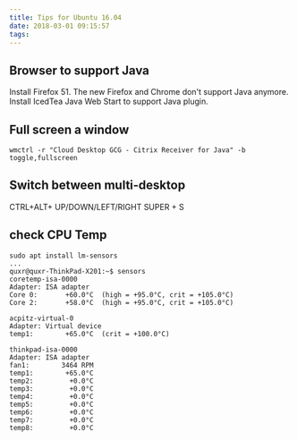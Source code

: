 ```yaml
---
title: Tips for Ubuntu 16.04
date: 2018-03-01 09:15:57
tags:
---
```


## Browser to support Java

Install Firefox 51. The new Firefox and Chrome don't support Java anymore.
Install IcedTea Java Web Start to support Java plugin.

## Full screen a window

```console
wmctrl -r "Cloud Desktop GCG - Citrix Receiver for Java" -b toggle,fullscreen
```

## Switch between multi-desktop

CTRL+ALT+ UP/DOWN/LEFT/RIGHT
SUPER + S

## check CPU Temp

```console
sudo apt install lm-sensors
...
quxr@quxr-ThinkPad-X201:~$ sensors
coretemp-isa-0000
Adapter: ISA adapter
Core 0:       +60.0°C  (high = +95.0°C, crit = +105.0°C)
Core 2:       +58.0°C  (high = +95.0°C, crit = +105.0°C)

acpitz-virtual-0
Adapter: Virtual device
temp1:        +65.0°C  (crit = +100.0°C)

thinkpad-isa-0000
Adapter: ISA adapter
fan1:        3464 RPM
temp1:        +65.0°C  
temp2:         +0.0°C  
temp3:         +0.0°C  
temp4:         +0.0°C  
temp5:         +0.0°C  
temp6:         +0.0°C  
temp7:         +0.0°C  
temp8:         +0.0°C  
```
